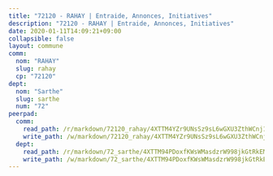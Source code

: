 ```yaml
---
title: "72120 - RAHAY | Entraide, Annonces, Initiatives"
description: "72120 - RAHAY | Entraide, Annonces, Initiatives"
date: 2020-01-11T14:09:21+09:00
collapsible: false
layout: commune
comm:
  nom: "RAHAY"
  slug: rahay
  cp: "72120"
dept:
  nom: "Sarthe"
  slug: sarthe
  num: "72"
peerpad:
  comm:
    read_path: /r/markdown/72120_rahay/4XTTM4YZr9UNsSz9sL6wGXU3ZthWCnj16dL7Ywq43PYMXgfC8
    write_path: /w/markdown/72120_rahay/4XTTM4YZr9UNsSz9sL6wGXU3ZthWCnj16dL7Ywq43PYMXgfC8-K3TgUWnP4GQnAAboUQDmK6BmihXfWqZLPJeeHMNpHfdkY3zKwoyXCsgtqrh7s9qJc9myMisPz3WZBptjg6AGvpBgascFdn3LmnuWf5TpWQcrSX2ytTe1kDWxm2GatGC5XX981RDE
  dept:
    read_path: /r/markdown/72_sarthe/4XTTM94PDoxfKWsWMasdzrW998jkGtRkEM3CSUC42xSpuJKZ5
    write_path: /w/markdown/72_sarthe/4XTTM94PDoxfKWsWMasdzrW998jkGtRkEM3CSUC42xSpuJKZ5-K3TgTpjFyG67yVeuXvSAfSYzY4Yx2FMtDhgpv5HM2EDBJRVMn95z33xx4XjRNYNVaVsBPQ1t4pG9MoyNqwTqa8mcnEUB8rK4BMVbvUhCtGWCPSFnDCaT8GJTyimDgsCirLN3zswh
---
```


